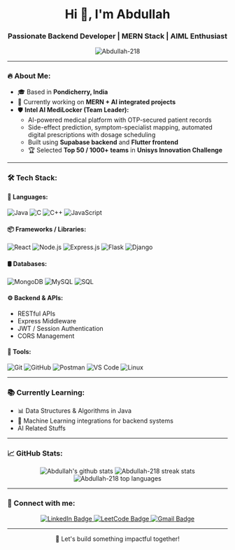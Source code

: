 <h1 align="center">Hi 👋, I'm Abdullah</h1>
<h3 align="center">Passionate Backend Developer | MERN Stack | AIML Enthusiast</h3>

<p align="center">
  <img src="https://komarev.com/ghpvc/?username=Abdullah-218&label=Profile%20views&color=0e75b6&style=flat" alt="Abdullah-218" />
</p>

---

### 🔥 About Me:
- 🎓 Based in **Pondicherry, India**
- 🚀 Currently working on **MERN + AI integrated projects**
- 🛡️ **Intel AI MediLocker (Team Leader):**
   - AI-powered medical platform with OTP-secured patient records
   - Side-effect prediction, symptom-specialist mapping, automated digital prescriptions with dosage scheduling
   - Built using **Supabase backend** and **Flutter frontend**
   - 🏆 Selected **Top 50 / 1000+ teams** in **Unisys Innovation Challenge**

---

### 🛠️ Tech Stack:
#### 🚀 Languages:
![Java](https://img.shields.io/badge/Java-ED8B00?style=flat&logo=java&logoColor=white)
![C](https://img.shields.io/badge/C-00599C?style=flat&logo=c&logoColor=white)
![C++](https://img.shields.io/badge/C++-00599C?style=flat&logo=c%2B%2B&logoColor=white)
![JavaScript](https://img.shields.io/badge/JavaScript-F7DF1E?style=flat&logo=javascript&logoColor=black)

#### 📦 Frameworks / Libraries:
![React](https://img.shields.io/badge/React-20232A?style=flat&logo=react&logoColor=61DAFB)
![Node.js](https://img.shields.io/badge/Node.js-339933?style=flat&logo=node.js&logoColor=white)
![Express.js](https://img.shields.io/badge/Express.js-000000?style=flat&logo=express&logoColor=white)
![Flask](https://img.shields.io/badge/Flask-000000?style=flat&logo=flask&logoColor=white)
![Django](https://img.shields.io/badge/Django-092E20?style=flat&logo=django&logoColor=white)

#### 🛢️ Databases:
![MongoDB](https://img.shields.io/badge/MongoDB-4EA94B?style=flat&logo=mongodb&logoColor=white)
![MySQL](https://img.shields.io/badge/MySQL-4479A1?style=flat&logo=mysql&logoColor=white)
![SQL](https://img.shields.io/badge/SQL-4479A1?style=flat&logo=mysql&logoColor=white)

#### ⚙️ Backend & APIs:
- RESTful APIs
- Express Middleware
- JWT / Session Authentication
- CORS Management

#### 🔧 Tools:
![Git](https://img.shields.io/badge/Git-F05032?style=flat&logo=git&logoColor=white)
![GitHub](https://img.shields.io/badge/GitHub-181717?style=flat&logo=github&logoColor=white)
![Postman](https://img.shields.io/badge/Postman-FF6C37?style=flat&logo=postman&logoColor=white)
![VS Code](https://img.shields.io/badge/VS_Code-007ACC?style=flat&logo=visual-studio-code&logoColor=white)
![Linux](https://img.shields.io/badge/Linux-FCC624?style=flat&logo=linux&logoColor=black)

---

### 📚 Currently Learning:
- 📊 Data Structures & Algorithms in Java
- 🤖 Machine Learning integrations for backend systems
- AI Related Stuffs

---

### 📈 GitHub Stats:
<p align="center">
  <img src="https://github-readme-stats.vercel.app/api?username=Abdullah-218&show_icons=true&theme=dark" alt="Abdullah's github stats"/>
  <img src="https://github-readme-streak-stats.herokuapp.com/?user=Abdullah-218&theme=dark" alt="Abdullah-218 streak stats"/>
  <img src="https://github-readme-stats.vercel.app/api/top-langs/?username=Abdullah-218&layout=compact&theme=dark" alt="Abdullah-218 top languages"/>
</p>


---

### 🔗 Connect with me:
<p align="center">
  <a href="http://www.linkedin.com/in/abdullahxdev" target="_blank">
    <img src="https://img.shields.io/badge/LinkedIn-0077B5?style=flat&logo=linkedin&logoColor=white" alt="LinkedIn Badge"/>
  </a>
  <a href="https://leetcode.com/u/abdullxh_08/" target="_blank">
    <img src="https://img.shields.io/badge/LeetCode-FFA116?style=flat&logo=leetcode&logoColor=black" alt="LeetCode Badge"/>
  </a>
  <a href="mailto:abdullahoffl2005@gmail.com">
    <img src="https://img.shields.io/badge/Gmail-D14836?style=flat&logo=gmail&logoColor=white" alt="Gmail Badge"/>
  </a>
</p>

---

<p align="center">🚀 Let's build something impactful together!</p>
